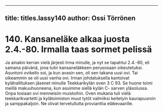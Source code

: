 
---

title: titles.lassy140
author: Ossi Törrönen
---


    
# 140. Kansaneläke alkaa juosta 2.4.-80. Irmalla taas sormet pelissä

Ja ainakin kerran vielä järjesti Irma minulle, ja nyt se tapahtui 2.4.-80, eli samana päivänä, jona tulin 
kansaneläkkeen perusosaan oikeutetuksi. Asuntoni ovikello soi, ja kun avasin sen, oli sen takana uusi 
ovi. Tai oikeammin se oli uusi vanha ovi. Irman johdatuksella kantoivat kylähallituksen jäsenet minulle 
Teekkarikylän oven 3 C 93. Se huone toimi meillä makuuhuoneena, kun asuimme siellä kylän C-
sarven yläsolussa. Onpa tosiaan ovi menneisiin muistoihin. Oven mukana tuli vielä teekkarikvartetti ja 
kylätoimiston muut tytöt valmiiksi keitetyin kaurapuuroin ja samppakaljoin. Ne olivat tervetullutta 
provianttia eläkevaarille.
